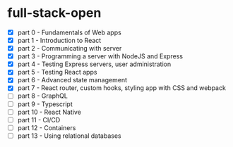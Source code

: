 # full-stack-open

- [x] part 0 - Fundamentals of Web apps
- [x] part 1 - Introduction to React
- [x] part 2 - Communicating with server
- [x] part 3 - Programming a server with NodeJS and Express
- [x] part 4 - Testing Express servers, user administration
- [x] part 5 - Testing React apps
- [x] part 6 - Advanced state management
- [x] part 7 - React router, custom hooks, styling app with CSS and webpack
- [ ] part 8 - GraphQL
- [ ] part 9 - Typescript
- [ ] part 10 - React Native
- [ ] part 11 - CI/CD
- [ ] part 12 - Containers
- [ ] part 13 - Using relational databases
